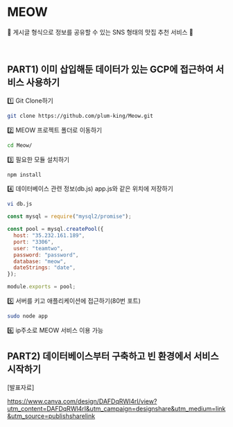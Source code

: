 # MEOW
📝 게시글 형식으로 정보를 공유할 수 있는 SNS 형태의 맛집 추천 서비스 📝

<br/>

## PART1) 이미 삽입해둔 데이터가 있는 GCP에 접근하여 서비스 사용하기
1️⃣ Git Clone하기
``` bash
git clone https://github.com/plum-king/Meow.git
```

2️⃣ MEOW 프로젝트 폴더로 이동하기

```bash 
cd Meow/
```

3️⃣ 필요한 모듈 설치하기
```bash
npm install
```

4️⃣ 데이터베이스 관련 정보(db.js) app.js와 같은 위치에 저장하기
```bash
vi db.js
```
```js
const mysql = require("mysql2/promise");

const pool = mysql.createPool({
  host: "35.232.161.189",
  port: "3306",
  user: "teamtwo",
  password: "password",
  database: "meow",
  dateStrings: "date",
});

module.exports = pool;
```

5️⃣ 서버를 키고 애플리케이션에 접근하기(80번 포트)
```bash
sudo node app
```

6️⃣ ip주소로 MEOW 서비스 이용 가능


## PART2) 데이터베이스부터 구축하고 빈 환경에서 서비스 시작하기

[발표자료]

https://www.canva.com/design/DAFDqRWl4rI/view?utm_content=DAFDqRWl4rI&utm_campaign=designshare&utm_medium=link&utm_source=publishsharelink
